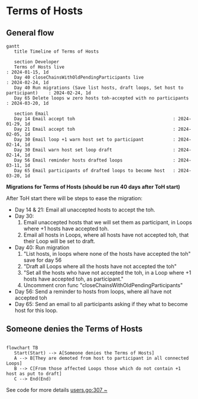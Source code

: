 # Terms of Hosts

## General flow

```mermaid
gantt
   title Timeline of Terms of Hosts

   section Developer
   Terms of Hosts live                                                              : 2024-01-15, 1d
   Day 40 closeChainsWithOldPendingParticipants live                                : 2024-02-24, 1d
   Day 40 Run migrations (Save list hosts, draft loops, Set host to participant)    : 2024-02-24, 1d
   Day 65 Delete loops w zero hosts toh-accepted with no participants     : 2024-03-20, 1d

   section Email
   Day 14 Email accept toh                                     : 2024-01-29, 1d
   Day 21 Email accept toh                                     : 2024-02-05, 1d
   Day 30 Email loop +1 warn host set to participant           : 2024-02-14, 1d
   Day 30 Email warn host set loop draft                       : 2024-02-14, 1d
   Day 56 Email reminder hosts drafted loops                   : 2024-03-11, 1d
   Day 65 Email participants of drafted loops to become host   : 2024-03-20, 1d
```

**Migrations for Terms of Hosts (should be run 40 days after ToH start)**

After ToH start there will be steps to ease the migration:

- Day 14 & 21: Email all unaccepted hosts to accept the toh.
- Day 30:
  1.  Email unaccepted hosts that we will set them as participant, in Loops where +1 hosts have accepted toh.
  2.  Email all hosts in Loops, where all hosts have not accepted toh, that their Loop will be set to draft.
- Day 40: Run migration
  1.  "List hosts, in loops where none of the hosts have accepted the toh" save for day 56
  2.  "Draft all Loops where all the hosts have not accepted the toh"
  3.  "Set all the hosts who have not accepted the toh, in a Loop where +1 hosts have accepted toh, as participant."
  4.  Uncomment cron func "closeChainsWithOldPendingParticipants"
- Day 56: Send a reminder to hosts from loops, where all have not accepted toh
- Day 65: Send an email to all participants asking if they what to become host for this loop.

## Someone denies the Terms of Hosts

```mermaid

flowchart TB
   Start(Start) --> A[Someone denies the Terms of Hosts]
   A --> B[They are demoted from host to participant in all connected Loops]
   B --> C[From those affected Loops those which do not contain +1 host as put to draft]
   C --> End(End)
```

See code for more details [users.go:307 ~](/server/internal/controllers/users.go:307)
